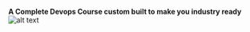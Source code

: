 **A Complete Devops Course custom built to make you industry ready**
![alt text](https://github.com/[Pranav-20186017]/[devops_master_course]/blob/[main]/logo_ckad.png?raw=true)
